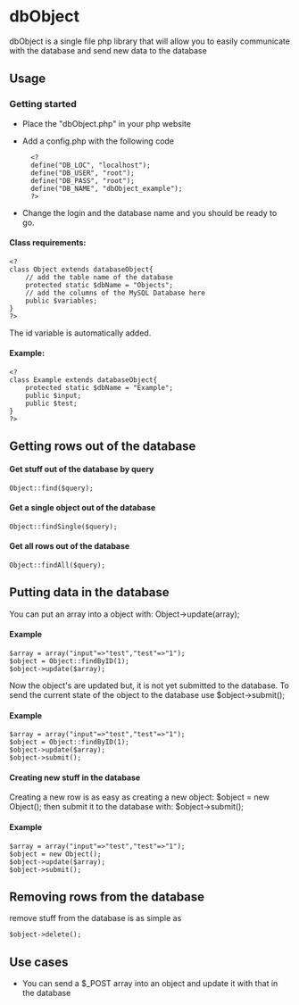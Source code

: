 # dbObject
dbObject is a single file php library that will allow you to easily communicate with the database and send new data to the database
## Usage
### Getting started
- Place the "dbObject.php" in your php website
- Add a config.php with the following code

		<?
		define("DB_LOC", "localhost");
		define("DB_USER", "root");
		define("DB_PASS", "root");
		define("DB_NAME", "dbObject_example");
		?>

- Change the login and the database name and you should be ready to go.

#### Class requirements:
	<?
	class Object extends databaseObject{
		// add the table name of the database
		protected static $dbName = "Objects";
		// add the columns of the MySQL Database here
		public $variables;	
	}
	?>
The id variable is automatically added.
#### Example:
	<?
	class Example extends databaseObject{
		protected static $dbName = "Example";
		public $input;	
		public $test;
	}
	?>

## Getting rows out of the database

#### Get stuff out of the database by query
	Object::find($query);
#### Get a single object out of the database
	Object::findSingle($query);
#### Get all rows out of the database
	Object::findAll($query);

## Putting data in the database
You can put an array into a object with:
	Object->update(array);

#### Example
	$array = array("input"=>"test","test"=>"1");
	$object = Object::findByID(1);
	$object->update($array);

Now the object's are updated but, it is not yet submitted to the database.
To send the current state of the object to the database use 
	$object->submit();
#### Example
	$array = array("input"=>"test","test"=>"1");
	$object = Object::findByID(1);
	$object->update($array);
	$object->submit();

#### Creating new stuff in the database
Creating a new row is as easy as creating a new object:
	$object = new Object();
then submit it to the database with:
	$object->submit();

#### Example
	$array = array("input"=>"test","test"=>"1");
	$object = new Object();
	$object->update($array);
	$object->submit();


## Removing rows from the database
remove stuff from the database is as simple as

	$object->delete();

## Use cases
- You can send a $_POST array into an object and update it with that in the database